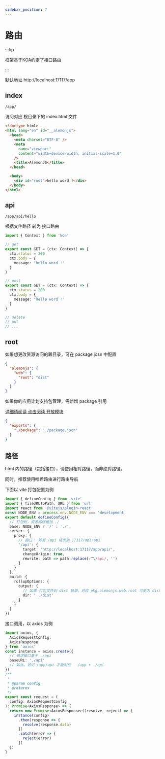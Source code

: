 ```yaml
---
sidebar_position: 7
---
```


# 路由

:::tip

框架基于KOA约定了接口路由

:::

默认地址 http://localhost:17117/app

## index

`/app/`

访问对应 根目录下的 index.html 文件

```html
<!doctype html>
<html lang="en" id="__alemonjs">
  <head>
    <meta charset="UTF-8" />
    <meta
      name="viewport"
      content="width=device-width, initial-scale=1.0"
    />
    <title>AlemonJS</title>
  </head>

  <body>
    <div id="root">hello word !</div>
  </body>
</html>
```

## api

`/app/api/hello`

根据文件路径 转为 接口路由

```ts title="src/route/api/hello.ts"
import { Context } from 'koa'

// get
export const GET = (ctx: Context) => {
  ctx.status = 200
  ctx.body = {
    message: 'hello word !'
  }
}

// post
export const GET = (ctx: Context) => {
  ctx.status = 200
  ctx.body = {
    message: 'hello word !'
  }
}

// delete
// put
// ...
```

## root

如果想更改资源访问的跟目录，可在 package.josn 中配置

```json
{
  "alemonjs": {
    "web": {
      "root": "dist"
    }
  }
}
```

如果你的应用计划支持包管理，需新增 package 引用

[详细请阅读 点击阅读 开放模块](../open/7-models.md)

```json
{
  "exports": {
    "./package": "./package.json"
  }
}
```

## 路径

html 内的路径（包括接口），请使用相对路径，而非绝对路径。

同时，推荐使用哈希路由进行路由导航

下面以 vite 打包配置为例

```ts title="vite.config.ts"
import { defineConfig } from 'vite'
import { fileURLToPath, URL } from 'url'
import react from '@vitejs/plugin-react'
const NODE_ENV = process.env.NODE_ENV === 'development'
export default defineConfig({
  // 打包时，资源路径增加 ./
  base: NODE_ENV ? '/' : './',
  server: {
    proxy: {
      // 接口： 转发 /api 请求到 17117/api/api
      '/api': {
        target: 'http://localhost:17117/app/api/',
        changeOrigin: true,
        rewrite: path => path.replace(/^\/api/, '')
      }
    }
  },
  build: {
    rollupOptions: {
      output: {
        // 如果 打包文件到 dist 目录，对应 pkg.alemonjs.web.root 可更为 dist
        dir: '../dist'
      }
    }
  }
})
```

接口调用，以 axios 为例

```ts
import axios, {
  AxiosRequestConfig,
  AxiosResponse
} from 'axios'
const instance = axios.create({
  // 请求接口基于 ./api
  baseURL: './api'
  // 如此，访问 /app/api 才能对应   /app + ./api
})
/**
 *
 * @param config
 * @returns
 */
export const request = (
  config: AxiosRequestConfig
): Promise<AxiosResponse> => {
  return new Promise<AxiosResponse>((resolve, reject) => {
    instance(config)
      .then(response => {
        resolve(response.data)
      })
      .catch(error => {
        reject(error)
      })
  })
}
```
